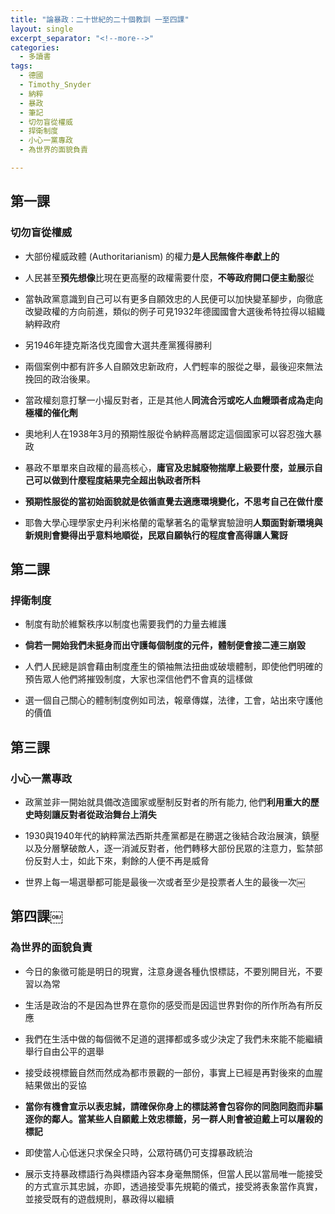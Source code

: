 ```yaml
---
title: "論暴政：二十世紀的二十個教訓 一至四課"
layout: single
excerpt_separator: "<!--more-->"
categories:
  - 多讀書
tags:
  - 德國
  - Timothy_Snyder
  - 納粹
  - 暴政
  - 筆記
  - 切勿盲從權威
  - 捍衛制度
  - 小心一黨專政
  - 為世界的面貌負責

---
```





## 第一課
### 切勿盲從權威  


* 大部份權威政體 (Authoritarianism) 的權力**是人民無條件奉獻上的**

* 人民甚至**預先想像**比現在更高壓的政權需要什麼，**不等政府開口便主動服**從

* 當執政黨意識到自己可以有更多自願效忠的人民便可以加快變革腳步，向徹底改變政權的方向前進，類似的例子可見1932年德國國會大選後希特拉得以組織納粹政府

* 另1946年捷克斯洛伐克國會大選共產黨獲得勝利

* 兩個案例中都有許多人自願效忠新政府，人們輕率的服從之舉，最後迎來無法挽回的政治後果。

* 當政權刻意打擊一小撮反對者，正是其他人**同流合污或吃人血饅頭者成為走向極權的催化劑**

* 奧地利人在1938年3月的預期性服從令納粹高層認定這個國家可以容忍強大暴政

* 暴政不單單來自政權的最高核心，**庸官及忠誠廢物揣摩上級要什麼，並展示自己可以做到什麼程度結果完全超出執政者所料**

* **預期性服從的當初始面貌就是依循直覺去適應環境變化，不思考自己在做什麼**

* 耶魯大學心理學家史丹利米格蘭的電擊著名的電擊實驗證明**人類面對新環境與新規則會變得出乎意料地順從，民眾自願執行的程度會高得讓人驚訝**

## 第二課

### 捍衛制度

* 制度有助於維繫秩序以制度也需要我們的力量去維護

* **倘若一開始我們未挺身而出守護每個制度的元件，體制便會接二連三崩毀**

* 人們人民總是誤會藉由制度產生的領袖無法扭曲或破壞體制，即使他們明確的預告眾人他們將摧毁制度，大家也深信他們不會真的這樣做

* 選一個自己關心的體制制度例如司法，報章傳媒，法律，工會，站出來守護他的價值

## 第三課
### 小心一黨專政

* 政黨並非一開始就具備改造國家或壓制反對者的所有能力, 他們**利用重大的歷史時刻讓反對者從政治舞台上消失**

* 1930與1940年代的納粹黨法西斯共產黨都是在勝選之後結合政治展演，鎮壓以及分層擊破敵人，逐一消滅反對者，他們轉移大部份民眾的注意力，監禁部份反對人士，如此下來，剩餘的人便不再是威脅

* 世界上每一場選舉都可能是最後一次或者至少是投票者人生的最後一次￼

## 第四課￼
### 為世界的面貌負責

* 今日的象徵可能是明日的現實，注意身邊各種仇恨標誌，不要別開目光，不要習以為常

* 生活是政治的不是因為世界在意你的感受而是因這世界對你的所作所為有所反應


* 我們在生活中做的每個微不足道的選擇都或多或少決定了我們未來能不能繼續舉行自由公平的選舉

* 接受歧視標籤自然而然成為都市景觀的一部份，事實上已經是再對後來的血腥結果做出的妥協

* **當你有機會宣示以表忠誠，請確保你身上的標誌將會包容你的同胞同胞而非驅逐你的鄰人。當某些人自願戴上效忠標籤，另一群人則會被迫戴上可以屠殺的標記**

* 即使當人心低迷只求保全只時，公眾符碼仍可支撐暴政統治

* 展示支持暴政標語行為與標語內容本身毫無關係，但當人民以當局唯一能接受的方式宣示其忠誠，亦即，透過接受事先規範的儀式，接受將表象當作真實，並接受既有的遊戲規則，暴政得以繼續
